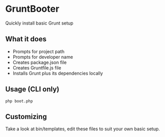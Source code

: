 GruntBooter
===========

Quickly install basic Grunt setup

## What it does
* Prompts for project path
* Prompts for developer name
* Creates package.json file
* Creates Gruntfile.js file
* Installs Grunt plus its dependencies locally

## Usage (CLI only)
```
php boot.php
```

## Customizing
Take a look at bin/templates, edit these files to suit your own basic setup.
